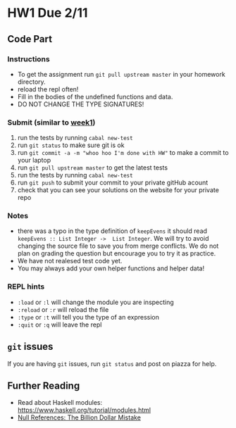 # HW1 Due 2/11
## Code Part
### Instructions
* To get the assignment run ```git pull upstream master``` in your homework directory.
* reload the repl often!
* Fill in the bodies of the undefined functions and data.
* DO NOT CHANGE THE TYPE SIGNATURES!

### Submit (similar to [week1](../week1))
1. run the tests by running ```cabal new-test``` 
1. run ```git status``` to make sure git is ok
1. run ```git commit -a -m "whoo hoo I'm done with HW"``` to make a commit to your laptop
1. run ```git pull upstream master``` to get the latest tests
1. run the tests by running ```cabal new-test``` 
1. run ```git push``` to submit your commit to your private gitHub acount
1. check that you can see your solutions on the website for your private repo

### Notes
* there was a typo in the type definition of `keepEvens` it should read `keepEvens :: List Integer ->  List Integer`.  We will try to avoid changing the source file to save you from merge conflicts.  We do not plan on grading the question but encourage you to try it as practice.
* We have not realesed test code yet.
* You may always add your own helper functions and helper data!

### REPL hints
* `:load` or `:l` will change the module you are inspecting
* `:reload` or `:r` will reload the file
* `:type` or `:t` will tell you the type of an expression
* `:quit` or `:q` will leave the repl

## ```git``` issues
If you are having ```git``` issues, run ```git status``` and post on piazza for help.

## Further Reading
* Read about Haskell modules: https://www.haskell.org/tutorial/modules.html
* [Null References: The Billion Dollar Mistake](https://www.infoq.com/presentations/Null-References-The-Billion-Dollar-Mistake-Tony-Hoare)
